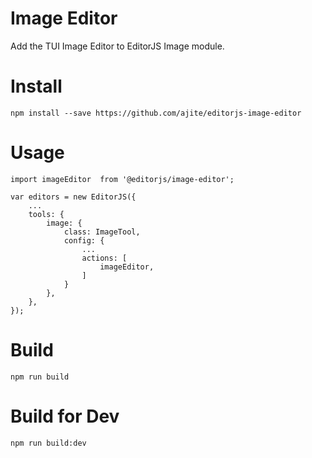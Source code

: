 # Image Editor

Add the TUI Image Editor to EditorJS Image module.

# Install

    npm install --save https://github.com/ajite/editorjs-image-editor

# Usage

    import imageEditor  from '@editorjs/image-editor';

    var editors = new EditorJS({
        ...
        tools: {
            image: {
                class: ImageTool,
                config: {
                    ...
                    actions: [
                        imageEditor,
                    ]
                }
            },
        },
    });

# Build

    npm run build

# Build for Dev

    npm run build:dev
